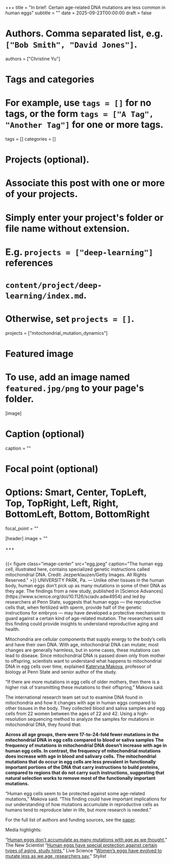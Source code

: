 +++
title = "In brief: Certain age-related DNA mutations are less common in human eggs"
subtitle = ""
date = 2025-09-23T00:00:00
draft = false

# Authors. Comma separated list, e.g. `["Bob Smith", "David Jones"]`.
authors = ["Christine Yu"]

# Tags and categories
# For example, use `tags = []` for no tags, or the form `tags = ["A Tag", "Another Tag"]` for one or more tags.
tags = []
categories = []

# Projects (optional).
#   Associate this post with one or more of your projects.
#   Simply enter your project's folder or file name without extension.
#   E.g. `projects = ["deep-learning"]` references 
#   `content/project/deep-learning/index.md`.
#   Otherwise, set `projects = []`.
projects = ["mitochondrial_mutation_dynamics"]

# Featured image
# To use, add an image named `featured.jpg/png` to your page's folder. 
[image]
  # Caption (optional)
  caption = ""

  # Focal point (optional)
  # Options: Smart, Center, TopLeft, Top, TopRight, Left, Right, BottomLeft, Bottom, BottomRight
  focal_point = ""


[header]
  image = ""

+++


<br>
{{< figure
      class="image-center"
      src="egg.jpeg"
      caption="The human egg cell, illustrated here, contains specialized genetic instructions called mitochondrial DNA.  Credit: Jezperklauzen/Getty Images. All Rights Reserved."
>}}
UNIVERSITY PARK, Pa. — Unlike other tissues in the human body, human eggs don’t pick up as many mutations in some of their DNA as they age. The findings from a new study, published in [Science Advances](https://www.science.org/doi/10.1126/sciadv.adw4954) and led by researchers at Penn State, suggests that human eggs — the reproductive cells that, when fertilized with sperm, provide half of the genetic instructions for embryos — may have developed a protective mechanism to guard against a certain kind of age-related mutation. The researchers said this finding could provide insights to understand reproductive aging and health.

Mitochondria are cellular components that supply energy to the body’s cells and have their own DNA. With age, mitochondrial DNA can mutate; most changes are generally harmless, but in some cases, these mutations can lead to disease. Since mitochondrial DNA is passed down only from mother to offspring, scientists want to understand what happens to mitochondrial DNA in egg cells over time, explained [Kateryna Makova](https://science.psu.edu/bio/people/kdm16), professor of biology at Penn State and senior author of the study.

“If there are more mutations in egg cells of older mothers, then there is a higher risk of transmitting these mutations to their offspring,” Makova said.

The international research team set out to examine DNA found in mitochondria and how it changes with age in human eggs compared to other tissues in the body. They collected blood and saliva samples and egg cells from 22 women between the ages of 22 and 42. Using a high-resolution sequencing method to analyze the samples for mutations in mitochondrial DNA, they found that:

**Across all age groups, there were 17-to-24-fold fewer mutations in the mitochondrial DNA in egg cells compared to blood or saliva samples**
**The frequency of mutations in mitochondrial DNA doesn’t increase with age in human egg cells. In contrast, the frequency of mitochondrial mutations does increase with age in blood and salivary cells.**
**The mitochondrial mutations that do occur in egg cells are less prevalent in functionally important portions of the DNA that carry instructions to build proteins, compared to regions that do not carry such instructions, suggesting that natural selection works to remove most of the functionally important mutations.**

“Human egg cells seem to be protected against some age-related mutations,” Makova said. “This finding could have important implications for our understanding of how mutations accumulate in reproductive cells as humans tend to reproduce later in life, but more research is needed.”

For the full list of authors and funding sources, see the [paper](https://www.science.org/doi/10.1126/sciadv.adw4954).

Media highlights:

“[Human eggs don't accumulate as many mutations with age as we thought](https://www.newscientist.com/article/2491490-human-eggs-dont-accumulate-as-many-mutations-with-age-as-we-thought/),” The New Scientist
“[Human eggs have special protection against certain types of aging, study hints](https://www.livescience.com/health/genetics/human-eggs-have-special-protection-against-certain-types-of-aging-study-hints),” Live Science
“[Women’s eggs have evolved to mutate less as we age, researchers say](https://www.stylist.co.uk/health/women/womens-eggs-ageing-less-mitochondrial-mutations/1010860),” Stylist

